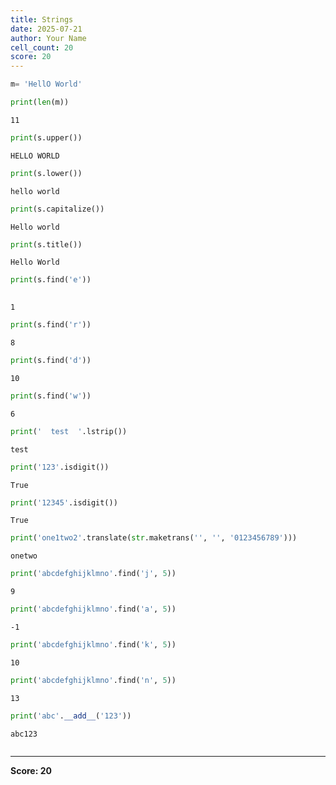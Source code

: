 ```yaml
---
title: Strings
date: 2025-07-21
author: Your Name
cell_count: 20
score: 20
---
```


```python
m= 'HellO World'
```


```python
print(len(m))
```

    11
    


```python
print(s.upper())
```

    HELLO WORLD
    


```python
print(s.lower())
```

    hello world
    


```python
print(s.capitalize())
```

    Hello world
    


```python
print(s.title())
```

    Hello World
    


```python
print(s.find('e'))
      
```

    1
    


```python
print(s.find('r'))
```

    8
    


```python
print(s.find('d'))
```

    10
    


```python
print(s.find('w'))
```

    6
    


```python
print('  test  '.lstrip())
```

    test  
    


```python
print('123'.isdigit())
```

    True
    


```python
print('12345'.isdigit())
```

    True
    


```python
print('one1two2'.translate(str.maketrans('', '', '0123456789')))
```

    onetwo
    


```python
print('abcdefghijklmno'.find('j', 5))
```

    9
    


```python
print('abcdefghijklmno'.find('a', 5))
```

    -1
    


```python
print('abcdefghijklmno'.find('k', 5))
```

    10
    


```python
print('abcdefghijklmno'.find('n', 5))
```

    13
    


```python
print('abc'.__add__('123'))
```

    abc123
    


```python

```


---
**Score: 20**